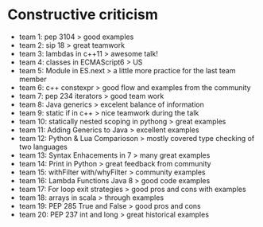 Constructive criticism
======================

+ team  1: pep 3104                  > good examples
+ team  2: sip 18                    > great teamwork
+ team  3: lambdas in c++11          > awesome talk!
+ team  4: classes in ECMAScript6    > US
+ team  5: Module in ES.next         > a little more practice for the last team member
+ team  6: c++ constexpr             > good flow and examples from the community
+ team  7: pep 234 iterators         > good team work
+ team  8: Java generics             > excelent balance of information
+ team  9: static if in c++          > nice teamwork during the talk
+ team 10: statically nested scoping in pythong > great examples
+ team 11: Adding Generics to Java   > excellent examples 
+ team 12: Python & Lua Comparioson  > mostly covered type checking of two languages
+ team 13: Syntax Enhacements in 7   > many great examples
+ team 14: Print in Python           > great feedback from community
+ team 15: withFilter with/whyFilter > community examples
+ team 16: Lambda Functions Java 8   > good code examples
+ team 17: For loop exit strategies  > good pros and cons with examples 
+ team 18: arrays in scala           > through examples
+ team 19: PEP 285 True and False    > good pros and cons
+ team 20: PEP 237 int and long      > great historical examples